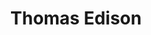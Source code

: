 ---
title: "Thomas Edison"
hashtag: "thomas-edison"
born-on: 1847-02-11
died-on: 1931-10-18
tags:
  - Inventor
  - Scientist
  - Human Being
  - dead at the moment
---